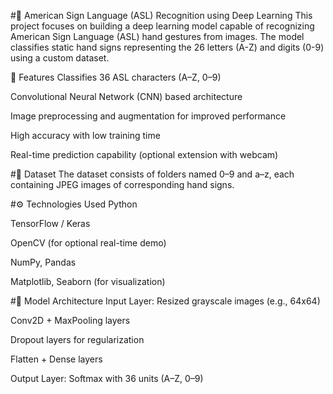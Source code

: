 #🤟 American Sign Language (ASL) Recognition using Deep Learning
This project focuses on building a deep learning model capable of recognizing American Sign Language (ASL) hand gestures from images. The model classifies static hand signs representing the 26 letters (A-Z) and digits (0-9) using a custom dataset.

📌 Features
Classifies 36 ASL characters (A–Z, 0–9)

Convolutional Neural Network (CNN) based architecture

Image preprocessing and augmentation for improved performance

High accuracy with low training time

Real-time prediction capability (optional extension with webcam)

#📁 Dataset
The dataset consists of folders named 0–9 and a–z, each containing JPEG images of corresponding hand signs.

#⚙️ Technologies Used
Python

TensorFlow / Keras

OpenCV (for optional real-time demo)

NumPy, Pandas

Matplotlib, Seaborn (for visualization)

#🧠 Model Architecture
Input Layer: Resized grayscale images (e.g., 64x64)

Conv2D + MaxPooling layers

Dropout layers for regularization

Flatten + Dense layers

Output Layer: Softmax with 36 units (A–Z, 0–9)

